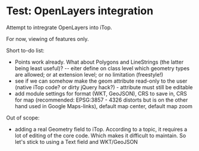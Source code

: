 # Test: OpenLayers integration

Attempt to intregrate OpenLayers into iTop.

For now, viewing of features only.

Short to-do list:
- Points work already. What about Polygons and LineStrings (the latter being least useful)?
-- eiter define on class level which geometry types are allowed; or at extension level; or no limitation (freestyle!)
- see if we can somehow make the geom attribute read-only to the user (native iTop code? or dirty jQuery hack?) - attribute must still be editable
- add module settings for format (WKT, GeoJSON), CRS to save in, CRS for map (recommended: EPSG:3857 - 4326 distorts but is on the other hand used in Google Maps-links), default map center, default map zoom

Out of scope:
- adding a real Geometry field to iTop. According to a topic, it requires a lot of editing of the core code. Which makes it difficult to maintain. So let's stick to using a Text field and WKT/GeoJSON

